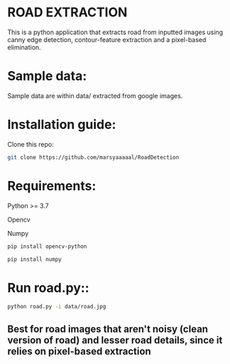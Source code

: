 # ROAD EXTRACTION

This is a python application that extracts road from inputted images using canny edge detection, contour-feature extraction and a pixel-based elimination.

# Sample data: 

Sample data are within data/ extracted from google images.

# Installation guide:

Clone this repo:
```bash 
git clone https://github.com/marsyaaaaal/RoadDetection
```

# Requirements:
Python >= 3.7

Opencv

Numpy

```bash 
pip install opencv-python
```


```bash 
pip install numpy
```


# Run road.py::
```bash 
python road.py -i data/road.jpg
```

## Best for road images that aren't noisy (clean version of road) and lesser road details, since it relies on pixel-based extraction